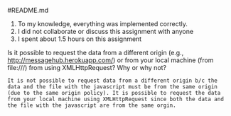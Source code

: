 #README.md
1. To my knowledge, everything was implemented correctly.
2. I did not collaborate or discuss this assignment with anyone
3. I spent about 1.5 hours on this assignment

Is it possible to request the data from a different origin (e.g., http://messagehub.herokuapp.com/) or from your local machine (from file:///) from using XMLHttpRequest? Why or why not?

	It is not possible to request data from a different origin b/c the data and the file with the javascript must be from the same origin (due to the same origin policy). It is possible to request the data from your local machine using XMLHttpRequest since both the data and the file with the javascript are from the same orgin.